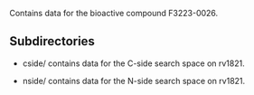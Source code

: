 Contains data for the bioactive compound F3223-0026.

## Subdirectories

- cside/ contains data for the C-side search space on rv1821.

- nside/ contains data for the N-side search space on rv1821.

